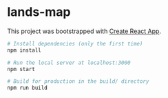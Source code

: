 # lands-map

This project was bootstrapped with [Create React App](https://github.com/facebook/create-react-app).

```bash
# Install dependencies (only the first time)
npm install

# Run the local server at localhost:3000
npm start

# Build for production in the build/ directory
npm run build
```
